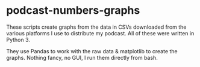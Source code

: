 # podcast-numbers-graphs
These scripts create graphs from the data in CSVs downloaded from the various platforms I use to distribute my podcast.  All of these were written in Python 3.

They use Pandas to work with the raw data & matplotlib to create the graphs.
Nothing fancy, no GUI, I run them directly from bash.
